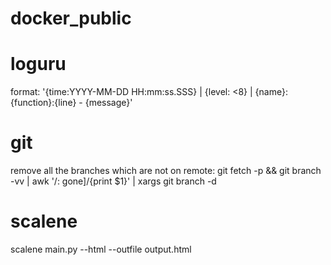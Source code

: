 # docker_public




# loguru
format: '<green>{time:YYYY-MM-DD HH:mm:ss.SSS}</green> | <level>{level: <8}</level> | <cyan>{name}</cyan>:<cyan>{function}</cyan>:<cyan>{line}</cyan> - <level>{message}</level>'

# git
remove all the branches which are not on remote: git fetch -p && git branch -vv | awk '/: gone]/{print $1}' | xargs git branch -d

# scalene
scalene main.py --html --outfile output.html
